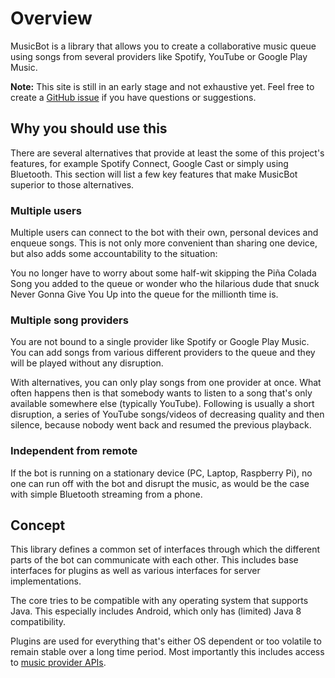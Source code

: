 # Overview

MusicBot is a library that allows you to create a collaborative music queue using songs from
several providers like Spotify, YouTube or Google Play Music.

**Note:** This site is still in an early stage and not exhaustive yet. Feel free to create a
[GitHub issue](https://github.com/BjoernPetersen/MusicBot/issues) if you have questions or
suggestions.

## Why you should use this

There are several alternatives that provide at least the some of this project's features, for
example Spotify Connect, Google Cast or simply using Bluetooth.
This section will list a few key features that make MusicBot superior to those alternatives.

### Multiple users

Multiple users can connect to the bot with their own, personal devices and enqueue songs.
This is not only more convenient than sharing one device, but also adds some
accountability to the situation:

You no longer have to worry about some half-wit skipping the Piña Colada Song you added to the queue
or wonder who the hilarious dude that snuck Never Gonna Give You Up into the queue for
the millionth time is.

### Multiple song providers

You are not bound to a single provider like Spotify or Google Play Music. You can add songs from
various different providers to the queue and they will be played without any disruption.

With alternatives, you can only play songs from one provider at once. What often happens then is
that somebody wants to listen to a song that's only available somewhere else (typically YouTube).
Following is usually a short disruption, a series of YouTube songs/videos of decreasing quality
and then silence, because nobody went back and resumed the previous playback.

### Independent from remote

If the bot is running on a stationary device (PC, Laptop, Raspberry Pi), no one can run off with
the bot and disrupt the music, as would be the case with simple Bluetooth streaming from a phone.

## Concept

This library defines a common set of interfaces through which the different parts of the bot can
communicate with each other. This includes base interfaces for plugins as well as various interfaces
for server implementations.

The core tries to be compatible with any operating system that supports Java.
This especially includes Android, which only has (limited) Java 8 compatibility.

Plugins are used for everything that's either OS dependent or too volatile to remain stable over a
long time period. Most importantly this includes access to [music provider APIs](plugins/#provider).
